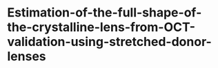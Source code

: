 # Estimation-of-the-full-shape-of-the-crystalline-lens-from-OCT-validation-using-stretched-donor-lenses


